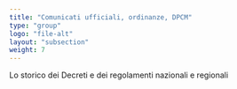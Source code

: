 ```yaml
---
title: "Comunicati ufficiali, ordinanze, DPCM"
type: "group"
logo: "file-alt"
layout: "subsection"
weight: 7
---
```


Lo storico dei Decreti e dei regolamenti nazionali e regionali

